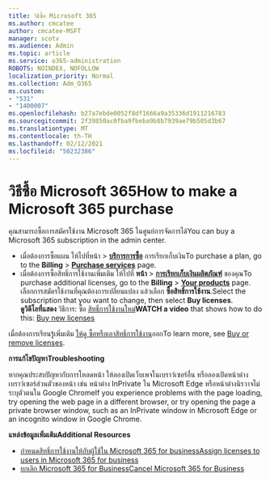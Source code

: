 ```yaml
---
title: วิธีซื้อ Microsoft 365
ms.author: cmcatee
author: cmcatee-MSFT
manager: scotv
ms.audience: Admin
ms.topic: article
ms.service: o365-administration
ROBOTS: NOINDEX, NOFOLLOW
localization_priority: Normal
ms.collection: Adm_O365
ms.custom:
- "531"
- "1400007"
ms.openlocfilehash: b27a7ebde0052f8df1666a9a35336d1911216783
ms.sourcegitcommit: 2f39850ac0fba9fbeba9b8b7939ae79b505d3b67
ms.translationtype: MT
ms.contentlocale: th-TH
ms.lasthandoff: 02/12/2021
ms.locfileid: "50232386"
---
```

# <a name="how-to-make-a-microsoft-365-purchase"></a><span data-ttu-id="bec18-102">วิธีซื้อ Microsoft 365</span><span class="sxs-lookup"><span data-stu-id="bec18-102">How to make a Microsoft 365 purchase</span></span>

<span data-ttu-id="bec18-103">คุณสามารถซื้อการสมัครใช้งาน Microsoft 365 ในศูนย์การจัดการได้</span><span class="sxs-lookup"><span data-stu-id="bec18-103">You can buy a Microsoft 365 subscription in the admin center.</span></span>
  
- <span data-ttu-id="bec18-104">เมื่อต้องการซื้อแผน ให้ไปที่หน้า \> **[บริการการซื้อ](https://go.microsoft.com/fwlink/p/?linkid=868433)** การเรียกเก็บเงิน</span><span class="sxs-lookup"><span data-stu-id="bec18-104">To purchase a plan, go to the **Billing** \> **[Purchase services](https://go.microsoft.com/fwlink/p/?linkid=868433)** page.</span></span>
- <span data-ttu-id="bec18-105">เมื่อต้องการซื้อสิทธิ์การใช้งานเพิ่มเติม ให้ไปที่ **หน้า** \> **[การเรียกเก็บเงินผลิตภัณฑ์](https://go.microsoft.com/fwlink/p/?linkid=842054)** ของคุณ</span><span class="sxs-lookup"><span data-stu-id="bec18-105">To purchase additional licenses, go to the **Billing** \> **[Your products](https://go.microsoft.com/fwlink/p/?linkid=842054)** page.</span></span> <span data-ttu-id="bec18-106">เลือกการสมัครใช้งานที่คุณต้องการเปลี่ยนแปลง แล้วเลือก **ซื้อสิทธิ์การใช้งาน**.</span><span class="sxs-lookup"><span data-stu-id="bec18-106">Select the subscription that you want to change, then select **Buy licenses**.</span></span>\
<span data-ttu-id="bec18-107">**ดูวิดีโอที่แสดง** วิธีการ: ซื้อ [สิทธิ์การใช้งานใหม่](https://go.microsoft.com/fwlink/p/?linkid=2154857)</span><span class="sxs-lookup"><span data-stu-id="bec18-107">**WATCH a video** that shows how to do this: [Buy new licenses](https://go.microsoft.com/fwlink/p/?linkid=2154857)</span></span>
  
<span data-ttu-id="bec18-108">เมื่อต้องการเรียนรู้เพิ่มเติม [ให้ดู ซื้อหรือเอาสิทธิ์การใช้งาน](https://docs.microsoft.com/microsoft-365/commerce/licenses/buy-licenses)ออก</span><span class="sxs-lookup"><span data-stu-id="bec18-108">To learn more, see [Buy or remove licenses](https://docs.microsoft.com/microsoft-365/commerce/licenses/buy-licenses).</span></span>

<span data-ttu-id="bec18-109">**การแก้ไขปัญหา**</span><span class="sxs-lookup"><span data-stu-id="bec18-109">**Troubleshooting**</span></span>

<span data-ttu-id="bec18-110">หากคุณประสบปัญหากับการโหลดหน้า ให้ลองเปิดเว็บเพจในเบราว์เซอร์อื่น หรือลองเปิดหน้าต่างเบราว์เซอร์ส่วนตัวของหน้า เช่น หน้าต่าง InPrivate ใน Microsoft Edge หรือหน้าต่างนิรวาจไม่ระบุตัวตนใน Google Chrome</span><span class="sxs-lookup"><span data-stu-id="bec18-110">If you experience problems with the page loading, try opening the web page in a different browser, or try opening the page a private browser window, such as an InPrivate window in Microsoft Edge or an incognito window in Google Chrome.</span></span>

<span data-ttu-id="bec18-111">**แหล่งข้อมูลเพิ่มเติม**</span><span class="sxs-lookup"><span data-stu-id="bec18-111">**Additional Resources**</span></span>
  
- [<span data-ttu-id="bec18-112">กําหนดสิทธิ์การใช้งานให้กับผู้ใช้ใน Microsoft 365 for business</span><span class="sxs-lookup"><span data-stu-id="bec18-112">Assign licenses to users in Microsoft 365 for business</span></span>](https://docs.microsoft.com/microsoft-365/admin/add-users/add-users)
- [<span data-ttu-id="bec18-113">ยกเลิก Microsoft 365 for Business</span><span class="sxs-lookup"><span data-stu-id="bec18-113">Cancel Microsoft 365 for Business</span></span>](https://docs.microsoft.com/microsoft-365/commerce/subscriptions/cancel-your-subscription)